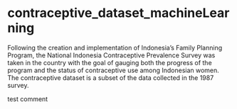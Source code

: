 # contraceptive_dataset_machineLearning
Following the creation and implementation of Indonesia’s Family Planning Program, the National Indonesia Contraceptive Prevalence Survey was taken in the country with the goal of gauging both the progress of the program and the status of contraceptive use among Indonesian women. The contraceptive dataset is a subset of the data collected in the 1987 survey.

test comment